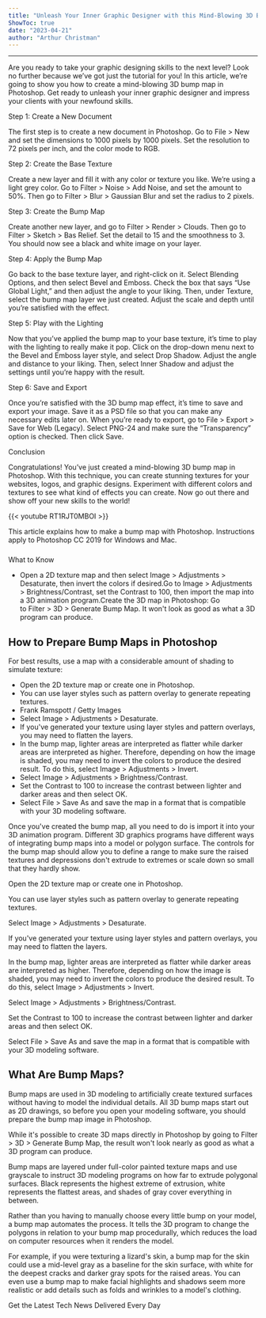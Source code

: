 ```yaml
---
title: "Unleash Your Inner Graphic Designer with this Mind-Blowing 3D Bump Map Tutorial on Photoshop!"
ShowToc: true 
date: "2023-04-21"
author: "Arthur Christman"
---
```

*****
Are you ready to take your graphic designing skills to the next level? Look no further because we’ve got just the tutorial for you! In this article, we’re going to show you how to create a mind-blowing 3D bump map in Photoshop. Get ready to unleash your inner graphic designer and impress your clients with your newfound skills.

Step 1: Create a New Document

The first step is to create a new document in Photoshop. Go to File > New and set the dimensions to 1000 pixels by 1000 pixels. Set the resolution to 72 pixels per inch, and the color mode to RGB.

Step 2: Create the Base Texture

Create a new layer and fill it with any color or texture you like. We’re using a light grey color. Go to Filter > Noise > Add Noise, and set the amount to 50%. Then go to Filter > Blur > Gaussian Blur and set the radius to 2 pixels.

Step 3: Create the Bump Map

Create another new layer, and go to Filter > Render > Clouds. Then go to Filter > Sketch > Bas Relief. Set the detail to 15 and the smoothness to 3. You should now see a black and white image on your layer.

Step 4: Apply the Bump Map

Go back to the base texture layer, and right-click on it. Select Blending Options, and then select Bevel and Emboss. Check the box that says “Use Global Light,” and then adjust the angle to your liking. Then, under Texture, select the bump map layer we just created. Adjust the scale and depth until you’re satisfied with the effect.

Step 5: Play with the Lighting

Now that you’ve applied the bump map to your base texture, it’s time to play with the lighting to really make it pop. Click on the drop-down menu next to the Bevel and Emboss layer style, and select Drop Shadow. Adjust the angle and distance to your liking. Then, select Inner Shadow and adjust the settings until you’re happy with the result.

Step 6: Save and Export

Once you’re satisfied with the 3D bump map effect, it’s time to save and export your image. Save it as a PSD file so that you can make any necessary edits later on. When you’re ready to export, go to File > Export > Save for Web (Legacy). Select PNG-24 and make sure the “Transparency” option is checked. Then click Save.

Conclusion

Congratulations! You’ve just created a mind-blowing 3D bump map in Photoshop. With this technique, you can create stunning textures for your websites, logos, and graphic designs. Experiment with different colors and textures to see what kind of effects you can create. Now go out there and show off your new skills to the world!

{{< youtube RT1RJT0MBOI >}} 




This article explains how to make a bump map with Photoshop. Instructions apply to Photoshop CC 2019 for Windows and Mac.

 
### 
What to Know
 
- Open a 2D texture map and then select Image > Adjustments > Desaturate, then invert the colors if desired.Go to Image > Adjustments > Brightness/Contrast, set the Contrast to 100, then import the map into a 3D animation program.Create the 3D map in Photoshop: Go to Filter > 3D > Generate Bump Map. It won't look as good as what a 3D program can produce.

 
##   How to Prepare Bump Maps in Photoshop  
 

For best results, use a map with a considerable amount of shading to simulate texture:

 
- Open the 2D texture map or create one in Photoshop.
 - You can use layer styles such as pattern overlay to generate repeating textures.
 - Frank Ramspott / Getty Images
 - Select Image > Adjustments > Desaturate.
 - If you've generated your texture using layer styles and pattern overlays, you may need to flatten the layers.
 - In the bump map, lighter areas are interpreted as flatter while darker areas are interpreted as higher. Therefore, depending on how the image is shaded, you may need to invert the colors to produce the desired result. To do this, select Image > Adjustments > Invert.
 - Select Image > Adjustments > Brightness/Contrast.
 - Set the Contrast to 100 to increase the contrast between lighter and darker areas and then select OK.
 - Select File > Save As and save the map in a format that is compatible with your 3D modeling software.

 

Once you've created the bump map, all you need to do is import it into your 3D animation program. Different 3D graphics programs have different ways of integrating bump maps into a model or polygon surface. The controls for the bump map should allow you to define a range to make sure the raised textures and depressions don't extrude to extremes or scale down so small that they hardly show.

 

Open the 2D texture map or create one in Photoshop.

 
You can use layer styles such as pattern overlay to generate repeating textures.
 

Select Image > Adjustments > Desaturate.

 
If you've generated your texture using layer styles and pattern overlays, you may need to flatten the layers.
 

In the bump map, lighter areas are interpreted as flatter while darker areas are interpreted as higher. Therefore, depending on how the image is shaded, you may need to invert the colors to produce the desired result. To do this, select Image > Adjustments > Invert.

 

Select Image > Adjustments > Brightness/Contrast.

 

Set the Contrast to 100 to increase the contrast between lighter and darker areas and then select OK.

 

Select File > Save As and save the map in a format that is compatible with your 3D modeling software.

 
##   What Are Bump Maps?  
 

Bump maps are used in 3D modeling to artificially create textured surfaces without having to model the individual details. All 3D bump maps start out as 2D drawings, so before you open your modeling software, you should prepare the bump map image in Photoshop.

 
While it's possible to create 3D maps directly in Photoshop by going to Filter > 3D > Generate Bump Map, the result won't look nearly as good as what a 3D program can produce.
 

Bump maps are layered under full-color painted texture maps and use grayscale to instruct 3D modeling programs on how far to extrude polygonal surfaces. Black represents the highest extreme of extrusion, white represents the flattest areas, and shades of gray cover everything in between.

 

Rather than you having to manually choose every little bump on your model, a bump map automates the process. It tells the 3D program to change the polygons in relation to your bump map procedurally, which reduces the load on computer resources when it renders the model.

 

For example, if you were texturing a lizard's skin, a bump map for the skin could use a mid-level gray as a baseline for the skin surface, with white for the deepest cracks and darker gray spots for the raised areas. You can even use a bump map to make facial highlights and shadows seem more realistic or add details such as folds and wrinkles to a model's clothing.

 

Get the Latest Tech News Delivered Every Day




